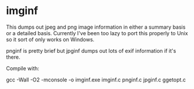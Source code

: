 # imginf

This dumps out jpeg and png image information in either a summary
basis or a detailed basis. Currently I've been too lazy to port
this properly to Unix so it sort of only works on Windows.

pnginf is pretty brief but jpginf dumps out lots of exif information if it's
there.

Compile with:

gcc -Wall -O2 -mconsole -o imginf.exe imginf.c pnginf.c jpginf.c ggetopt.c

